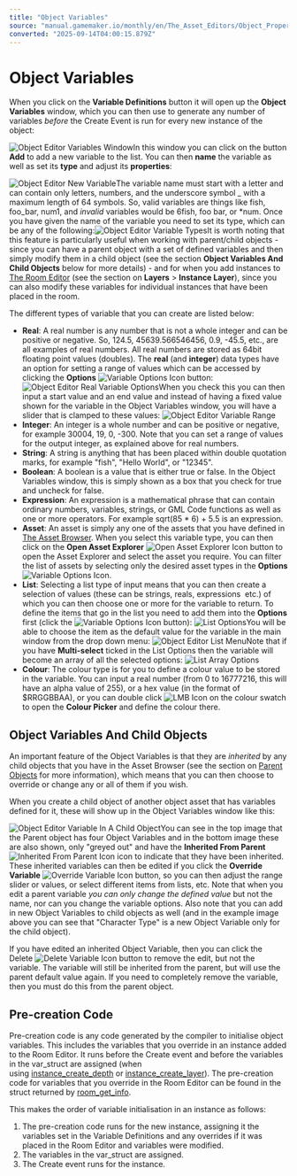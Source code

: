 ```yaml
---
title: "Object Variables"
source: "manual.gamemaker.io/monthly/en/The_Asset_Editors/Object_Properties/Object_Variables.htm"
converted: "2025-09-14T04:00:15.879Z"
---
```


# Object Variables

When you click on the **Variable Definitions** button it will open up the **Object Variables** window, which you can then use to generate any number of variables _before_ the Create Event is run for every new instance of the object:

![Object Editor Variables Window](../../assets/Images/Asset_Editors/Editor_Object_Variables.png)In this window you can click on the button **Add** to add a new variable to the list. You can then **name** the variable as well as set its **type** and adjust its **properties**:

![Object Editor New Variable](../../assets/Images/Asset_Editors/Editor_Object_NewVariable.png)The variable name must start with a letter and can contain only letters, numbers, and the underscore symbol \_ with a maximum length of 64 symbols. So, valid variables are things like fish, foo\_bar, num1, and _invalid_ variables would be 6fish, foo bar, or \*num. Once you have given the name of the variable you need to set its type, which can be any of the following:![Object Editor Variable Types](../../assets/Images/Asset_Editors/Editor_Object_VariableTypes.png)It is worth noting that this feature is particularly useful when working with parent/child objects - since you can have a parent object with a set of defined variables and then simply modify them in a child object (see the section **Object Variables And Child Objects** below for more details) - and for when you add instances to [The Room Editor](../Rooms.md) (see the section on **Layers** \> **Instance Layer**), since you can also modify these variables for individual instances that have been placed in the room.

The different types of variable that you can create are listed below:

-   **Real**: A real number is any number that is not a whole integer and can be positive or negative. So, 124.5, 45639.566546456, 0.9, \-45.5, etc., are all examples of real numbers. All real numbers are stored as 64bit floating point values (doubles). The **real** (and **integer**) data types have an option for setting a range of values which can be accessed by clicking the **Options** ![Variable Options Icon](../../assets/Images/Icons/Icon_VariableOptions.png) button:![Object Editor Real Variable Options](../../assets/Images/Asset_Editors/Editor_Object_RealOptions.png)When you check this you can then input a start value and an end value and instead of having a fixed value shown for the variable in the Object Variables window, you will have a slider that is clamped to these values:
    ![Object Editor Variable Range](../../assets/Images/Asset_Editors/Editor_Object_VariableRange.png)
-   **Integer**: An integer is a whole number and can be positive or negative, for example 30004, 19, 0, \-300. Note that you can set a range of values for the output integer, as explained above for real numbers.
-   **String**: A string is anything that has been placed within double quotation marks, for example "fish", "Hello World", or "12345".
-   **Boolean**: A boolean is a value that is either true or false. In the Object Variables window, this is simply shown as a box that you check for true and uncheck for false.
-   **Expression**: An expression is a mathematical phrase that can contain ordinary numbers, variables, strings, or GML Code functions as well as one or more operators. For example sqrt(85 \* 6) + 5.5 is an expression.
-   **Asset**: An asset is simply any one of the assets that you have defined in [The Asset Browser](../../Introduction/The_Asset_Browser.md). When you select this variable type, you can then click on the **Open Asset Explorer** ![Open Asset Explorer Icon](../../assets/Images/Icons/Icon_OpenAssetExplorer.png) button to open the Asset Explorer and select the asset you require. You can filter the list of assets by selecting only the desired asset types in the **Options** ![Variable Options Icon](../../assets/Images/Icons/Icon_VariableOptions.png).
-   **List**: Selecting a list type of input means that you can then create a selection of values (these can be strings, reals, expressions  etc.) of which you can then choose one or more for the variable to return. To define the items that go in the list you need to add them into the **Options** first (click the ![Variable Options Icon](../../assets/Images/Icons/Icon_VariableOptions.png) button):
    ![List Options](../../assets/Images/Asset_Editors/Editor_Object_ListOptions.png)You will be able to choose the item as the default value for the variable in the main window from the drop down menu:
    ![Object Editor List Menu](../../assets/Images/Asset_Editors/Editor_Object_ListType.png)Note that if you have **Multi-select** ticked in the List Options then the variable will become an array of all the selected options:
    ![List Array Options](../../assets/Images/Asset_Editors/Editor_Object_ListArray.png)
-   **Colour**: The colour type is for you to define a colour value to be stored in the variable. You can input a real number (from 0 to 16777216, this will have an alpha value of 255), or a hex value (in the format of $RRGGBBAA), or you can double click ![LMB Icon](../../assets/Images/Icons/Icon_LMB.png) on the colour swatch to open the **Colour Picker** and define the colour there.

## Object Variables And Child Objects

An important feature of the Object Variables is that they are _inherited_ by any child objects that you have in the Asset Browser (see the section on [Parent Objects](Parent_Objects.md) for more information), which means that you can then choose to override or change any or all of them if you wish.

When you create a child object of another object asset that has variables defined for it, these will show up in the Object Variables window like this:

![Object Editor Variable In A Child Object](../../assets/Images/Asset_Editors/Editor_Object_ChildVariables.png)You can see in the top image that the Parent object has four Object Variables and in the bottom image these are also shown, only "greyed out" and have the **Inherited From Parent** ![Inherited From Parent Icon](../../assets/Images/Icons/Icon_InheritedVariable.png) icon to indicate that they have been inherited. These inherited variables can then be edited if you click the **Override Variable** ![Override Variable Icon](../../assets/Images/Icons/Icon_OverrideVariable.png) button, so you can then adjust the range slider or values, or select different items from lists, etc. Note that when you edit a parent variable _you can only change the defined value_ but not the name, nor can you change the variable options. Also note that you can add in new Object Variables to child objects as well (and in the example image above you can see that "Character Type" is a new Object Variable only for the child object).

If you have edited an inherited Object Variable, then you can click the Delete ![Delete Variable Icon](../../assets/Images/Icons/Icon_DeleteVariable.png) button to remove the edit, but not the variable. The variable will still be inherited from the parent, but will use the parent default value again. If you need to completely remove the variable, then you must do this from the parent object.

## Pre-creation Code

Pre-creation code is any code generated by the compiler to initialise object variables. This includes the variables that you override in an instance added to the Room Editor. It runs before the Create event and before the variables in the var\_struct are assigned (when using [instance\_create\_depth](../../GameMaker_Language/GML_Reference/Asset_Management/Instances/instance_create_depth.md) or [instance\_create\_layer](../../GameMaker_Language/GML_Reference/Asset_Management/Instances/instance_create_layer.md)). The pre-creation code for variables that you override in the Room Editor can be found in the struct returned by [room\_get\_info](../../../../../GameMaker_Language/GML_Reference/Asset_Management/Rooms/room_get_info.md).

This makes the order of variable initialisation in an instance as follows:

1.  The pre-creation code runs for the new instance, assigning it the variables set in the Variable Definitions and any overrides if it was placed in the Room Editor and variables were modified.
2.  The variables in the var\_struct are assigned.
3.  The Create event runs for the instance.